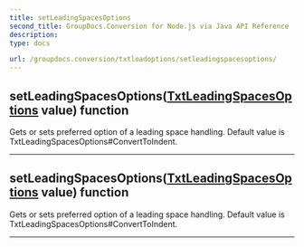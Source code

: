 ```yaml
---
title: setLeadingSpacesOptions
second_title: GroupDocs.Conversion for Node.js via Java API Reference
description: 
type: docs

url: /groupdocs.conversion/txtloadoptions/setleadingspacesoptions/
---
```


## setLeadingSpacesOptions([TxtLeadingSpacesOptions](../../txtleadingspacesoptions) value)  function

 Gets or sets preferred option of a leading space handling.
 Default value is  TxtLeadingSpacesOptions#ConvertToIndent.
 


---


## setLeadingSpacesOptions([TxtLeadingSpacesOptions](../../txtleadingspacesoptions) value)  function

 Gets or sets preferred option of a leading space handling.
 Default value is  TxtLeadingSpacesOptions#ConvertToIndent.
 


---


